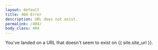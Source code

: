 ```yaml
---
layout: default
title: 404 Error
description: URL does not exist.
permalink: /404/
body_class: 404
---
```

You've landed on a URL that doesn't seem to exist on {{ site.site_url }}.
